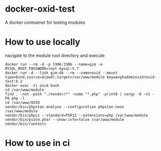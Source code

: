 # docker-oxid-test
A docker conteainer for testing modules


# How to use locally
navigate to the module root directory and execute
```
docker run --rm -d -p 3306:3306 --name=gim -e  MYSQL_ROOT_PASSWORD=root mysql:5.7
docker run -d --link gim:db --rm --name=oxid --mount type=bind,source=$(pwd),target=/var/www/module keywanghadamioxid/oxid-test:6.2
docker exec -ti oxid bash
cd /var/www/module
find . -not -path "./vendor/*" -name "*.php" -print0 | xargs -0 -n1 -P8 php -l
cd /var/www/OXID
vendor/bin/phpstan analyse --configuration phpstan.neon /var/www/module
vendor/bin/phpcs --standard=PSR12 --extensions=php /var/www/module
vendor/bin/psalm.phar --show-info=false /var/www/module
vendor/bin/runtests 
```

# How to use in ci

